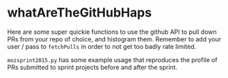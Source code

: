 # whatAreTheGitHubHaps

Here are some super quickie functions to use the github API to pull down PRs from your repo of choice, and histogram them. Remember to add your user / pass to `fetchPulls` in order to not get too badly rate limited.

`mozsprint2015.py` has some example usage that reproduces the profile of PRs submitted to sprint projects before and after the sprint.
